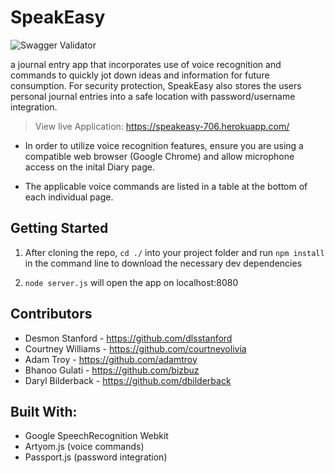 # SpeakEasy

![Swagger Validator](https://img.shields.io/swagger/valid/2.0/https/raw.githubusercontent.com/OAI/OpenAPI-Specification/master/examples/v2.0/json/petstore-expanded.json.svg)

 a journal entry app that incorporates use of voice recognition and commands to quickly jot down ideas and information for future consumption. For security protection, SpeakEasy also stores the users personal journal entries into a safe location with password/username integration. 

> View live Application: https://speakeasy-706.herokuapp.com/ 

- In order to utilize voice recognition features, ensure you are using a compatible web browser (Google Chrome) and allow microphone access on the inital Diary page.

- The applicable voice commands are listed in a table at the bottom of each individual page.

## Getting Started 

1.  After cloning the repo, `cd ./` into your project folder and run `npm install` in the command line to download the necessary dev dependencies

2.  `node server.js` will open the app on localhost:8080
   
## Contributors
- Desmon Stanford - https://github.com/dlsstanford
- Courtney Williams - https://github.com/courtneyolivia
- Adam Troy - https://github.com/adamtroy
- Bhanoo Gulati - https://github.com/bizbuz
- Daryl Bilderback - https://github.com/dbilderback


## Built With:
- Google SpeechRecognition Webkit
-  Artyom.js (voice commands)
-  Passport.js (password integration)


 
